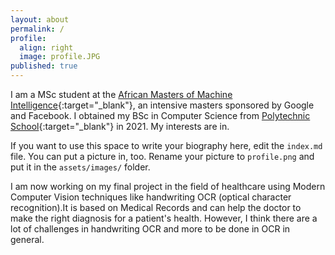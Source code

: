 ```yaml
---
layout: about
permalink: /
profile:
  align: right
  image: profile.JPG
published: true
---
```


I am a MSc student at the [African Masters of Machine Intelligence](thttps://aimsammi.org/){:target="_blank"}, an intensive masters sponsored by Google and Facebook. I obtained my BSc in Computer Science from [Polytechnic School](https://esp.sn/){:target="_blank"} in 2021. My interests are in.

If you want to use this space to write your biography here, edit the `index.md` file. You can put a picture in, too. Rename your picture to `profile.png` and put it in the `assets/images/` folder.

 I am now working on my final project in the field of healthcare using Modern Computer Vision techniques like handwriting OCR (optical character recognition).It is based on Medical Records and can help the doctor to make the right diagnosis for a patient's health. However, I think there are a lot of challenges in handwriting OCR and more to be done in OCR in general.

